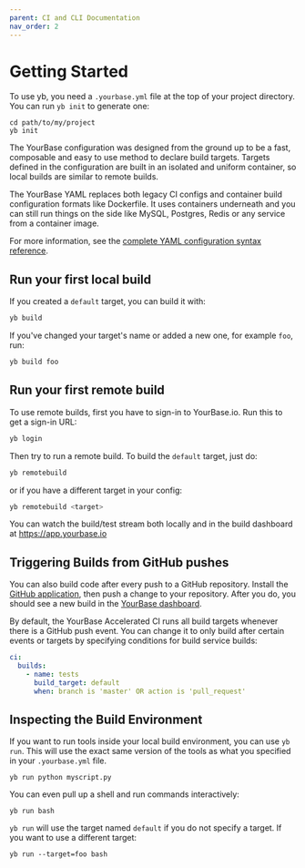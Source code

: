 ```yaml
---
parent: CI and CLI Documentation
nav_order: 2
---
```


# Getting Started

To use yb, you need a `.yourbase.yml` file at the top of your project directory.
You can run `yb init` to generate one:

```shell
cd path/to/my/project
yb init
```

The YourBase configuration was designed from the ground up to be a fast,
composable and easy to use method to declare build targets. Targets defined
in the configuration are built in an isolated and uniform container, so local
builds are similar to remote builds.

The YourBase YAML replaces both legacy CI configs and container build
configuration formats like Dockerfile. It uses containers underneath and you can
still run things on the side like MySQL, Postgres, Redis or any service from a
container image.

For more information, see the [complete YAML configuration syntax
reference](configuration.md).

## Run your first local build

If you created a `default` target, you can build it with:

```sh
yb build
```

If you've changed your target's name or added a new one, for example `foo`, run:

```sh
yb build foo
```

## Run your first remote build

To use remote builds, first you have to sign-in to YourBase.io.
Run this to get a sign-in URL:

```sh
yb login
```

Then try to run a remote build. To build the `default` target, just do:

```sh
yb remotebuild
```

or if you have a different target in your config:

```sh
yb remotebuild <target>
```

You can watch the build/test stream both locally and in the build dashboard at https://app.yourbase.io

## Triggering Builds from GitHub pushes

You can also build code after every push to a GitHub repository. Install the
[GitHub application](https://github.com/apps/yourbase), then push a change to
your repository. After you do, you should see a new build in the
[YourBase dashboard](https://app.yourbase.io).

By default, the YourBase Accelerated CI runs all build targets whenever there
is a GitHub push event. You can change it to only build after certain events or
targets by specifying conditions for build service builds:

```yaml
ci:
  builds:
    - name: tests
      build_target: default
      when: branch is 'master' OR action is 'pull_request'
```

## Inspecting the Build Environment

If you want to run tools inside your local build environment, you can use
`yb run`. This will use the exact same version of the tools as what you
specified in your `.yourbase.yml` file.

```shell
yb run python myscript.py
```

You can even pull up a shell and run commands interactively:

```shell
yb run bash
```

`yb run` will use the target named `default` if you do not specify a target.
If you want to use a different target:

```shell
yb run --target=foo bash
```


